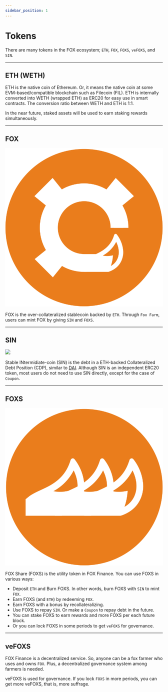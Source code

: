 ```yaml
---
sidebar_position: 1
---
```


# Tokens

There are many tokens in the FOX ecosystem; `ETH`, `FOX`, `FOXS`, `veFOXS`, and `SIN`.

---

## ETH (WETH)

ETH is the native coin of Ethereum. Or, it means the native coin at some EVM-based/compatible blockchain such as Filecoin (FIL). ETH is internally converted into WETH (wrapped ETH) as ERC20 for easy use in smart contracts. The conversion ratio between WETH and ETH is 1:1.

In the near future, staked assets will be used to earn staking rewards simultaneously.

---

## FOX

![](../images/tokens/FOX.png)

FOX is the over-collateralized stablecoin backed by `ETH`. Through `Fox Farm`, users can mint FOX by giving `SIN` and `FOXS`.

---

## SIN

![](../images/tokens/SIN.png)

Stable INtermidiate-coin (SIN) is the debt in a ETH-backed Collateralized Debt Position (CDP), similar to [DAI](https://makerdao.com/en/whitepaper). Although SIN is an independent ERC20 token, most users do not need to use SIN directly, except for the case of `Coupon`.

---

## FOXS

![](../images/tokens/FOXS.png)

FOX Share (FOXS) is the utility token in FOX Finance. You can use FOXS in various ways:
- Deposit `ETH` and Burn FOXS. In other words, burn FOXS with `SIN` to mint `FOX`.
- Earn FOXS (and `ETH`) by redeeming `FOX`.
- Earn FOXS with a bonus by recollateralizing.
- Use FOXS to repay `SIN`. Or make a `Coupon` to repay debt in the future.
- You can stake FOXS to earn rewards and more FOXS per each future block.
- Or you can lock FOXS in some periods to get `veFOXS` for governance.

---

## veFOXS

FOX Finance is a decentralized service. So, anyone can be a fox farmer who uses and owns `FOX`. Plus, a decentralized governance system among farmers is needed.

veFOXS is used for governance. If you lock `FOXS` in more periods, you can get more veFOXS, that is, more suffrage.
